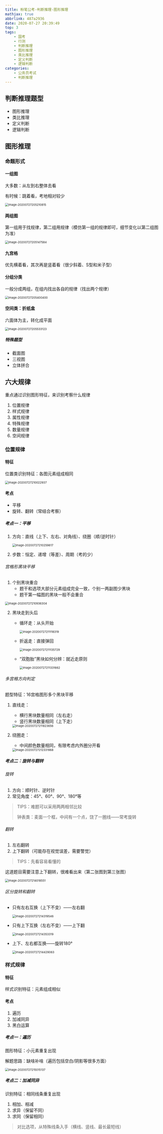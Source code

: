 ```yaml
---
title: 粉笔公考-判断推理-图形推理
mathjax: true
abbrlink: 487a2936
date: 2020-07-27 20:39:49
top: 3
tags:
	- 国考
	- 行测
	- 判断推理
	- 图形推理
	- 类比推理
	- 定义判断
	- 逻辑判断
categories:
	- 公务员考试
	- 判断推理
---
```


## 判断推理题型

- 图形推理
- 类比推理
- 定义判断
- 逻辑判断

## 图形推理

### 命题形式

#### 一组图

大多数：从左到右整体去看

有时候：跳着看，考地相对较少

<img src="粉笔公考-判断推理-图形推理/image-20200727205210815.png" alt="image-20200727205210815" style="zoom:67%;" />

#### 两组图

第一组用于找规律，第二组用规律（模仿第一组的规律即可，细节变化以第二组图为准）

<img src="粉笔公考-判断推理-图形推理/image-20200727205147584.png" alt="image-20200727205147584" style="zoom:67%;" />

#### 九宫格

优先横着看，其次再是竖着看（很少斜着、S型和米子型）

#### 分组分类

一般分成两组，在组内找出各自的规律（找出两个规律）

<img src="粉笔公考-判断推理-图形推理/image-20200727205400400.png" alt="image-20200727205400400" style="zoom:67%;" />

#### 空间类：折纸盒

六面体为主，转化成平面

<img src="粉笔公考-判断推理-图形推理/image-20200727205533123.png" alt="image-20200727205533123" style="zoom:67%;" />

##### 特殊题型

- 截面图
- 三视图
- 立体拼合

## 六大规律

重点通过识别图形特征，来识别考察什么规律

1. 位置规律
2. 样式规律
3. 属性规律
4. 特殊规律
5. 数量规律
6. 空间规律

### 位置规律

#### 特征

位置类识别特征：各图元素组成相同

<img src="粉笔公考-判断推理-图形推理/image-20200727210022937.png" alt="image-20200727210022937" style="zoom:67%;" />

#### 考点

- 平移
- 旋转、翻转（常结合考察）

##### 考点一：平移

1. 方向：直线（上下、左右、对角线）、绕圈（顺/逆时针）

   <img src="粉笔公考-判断推理-图形推理/image-20200727210259617.png" alt="image-20200727210259617" style="zoom:67%;" />

2. 步数：恒定、递增（等差）、周期（考的少）

###### 宫格形黑块平移

1. 个别黑块重合
   - 题干和选项大部分元素组成完全一致，个别一两副图少黑块
   - 题干第一幅图的黑块一般不会重合

<img src="粉笔公考-判断推理-图形推理/image-20200727210936304.png" alt="image-20200727210936304" style="zoom:67%;" />

2. 黑块走到头后

   - 循环走：从头开始

     <img src="粉笔公考-判断推理-图形推理/image-20200727211118319.png" alt="image-20200727211118319" style="zoom:67%;" />

   - 折返走：直接弹回

     <img src="粉笔公考-判断推理-图形推理/image-20200727211135729.png" alt="image-20200727211135729" style="zoom:67%;" />

   - “双胞胎”黑块如何分辨：就近走原则

     <img src="粉笔公考-判断推理-图形推理/image-20200727211331662.png" alt="image-20200727211331662" style="zoom:67%;" />

###### 多宫格方向判定

题型特征：16宫格图形多个黑块平移

1. 直线走：

   - 横行黑块数量相同（左右走）
   - 竖行黑块数量相同（上下走）

   <img src="粉笔公考-判断推理-图形推理/image-20200727211823656.png" alt="image-20200727211823656" style="zoom:67%;" />

2. 绕圈走：

   - 中间颜色数量相同，有限考虑内外圈分开看

   <img src="粉笔公考-判断推理-图形推理/image-20200727212331968.png" alt="image-20200727212331968" style="zoom:67%;" />

##### 考点二：旋转与翻转

###### 旋转

1. 方向：顺时针、逆时针
2. 常见角度：45°、60°、90°、180°等

> TIPS：难题可以采用两两相邻比较
>
> 钟表类：麦面一个框，中间有一个点，饶了一圈线——常考旋转

###### 翻转

1. 左右翻转
2. 上下翻转（可能存在视觉误差，需要警觉）

> TIPS：先看容易看懂的

这道题目需要注意上下翻转，很难看出来（第二张图到第三张图）

<img src="粉笔公考-判断推理-图形推理/image-20200727214018551.png" alt="image-20200727214018551" style="zoom:67%;" />

###### 区分旋转和翻转

- 只有左右互换（上下不变）——左右翻

  <img src="粉笔公考-判断推理-图形推理/image-20200727214319546.png" alt="image-20200727214319546" style="zoom:67%;" />

- 只有上下互换（左右不变）——上下翻

  <img src="粉笔公考-判断推理-图形推理/image-20200727214353319.png" alt="image-20200727214353319" style="zoom:67%;" />

- 上下、左右都互换——旋转180°

  <img src="粉笔公考-判断推理-图形推理/image-20200727214429063.png" alt="image-20200727214429063" style="zoom:67%;" />

### 样式规律

#### 特征

样式识别特征：元素组成相似

#### 考点

1. 遍历
2. 加减同异
3. 黑白运算

##### 考点一：遍历

图形特征：小元素重复出现

解题思路：缺啥补啥（遍历包括空白/阴影等很多方面）

<img src="粉笔公考-判断推理-图形推理/image-20200727215015137.png" alt="image-20200727215015137" style="zoom:67%;" />

##### **考点二：加减同异**

识别特征：相同线条重复出现

1. 相加、相减
2. 求异（保留不同）
3. 求同（保留相同）

> 对比选项，从特殊线条入手（横线、竖线、最长最短线）